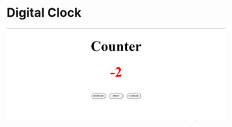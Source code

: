 <h1>Digital Clock</h1>

![Image of DigitaClock](https://github.com/jillellamudisurya/Java_Script_Projects/blob/main/Result%20Images/Counter%203.jpg)
